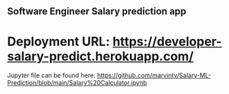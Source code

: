 ## Software Engineer Salary prediction app

# Deployment URL: https://developer-salary-predict.herokuapp.com/
Jupyter file can be found here: https://github.com/marvintv/Salary-ML-Prediction/blob/main/Salary%20Calculator.ipynb

